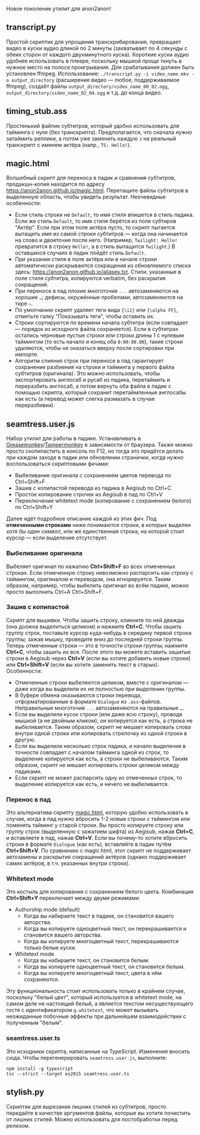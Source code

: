 Новое поколение утилит для anon2anon!

## transcript.py

Простой скриптик для упрощения транскрибирования, превращает видео в куски аудио длиной по 2 минуты (захватывает по 4 секунды с обеих сторон от каждого двухминутного куска). Короткие куски аудио удобнее использовать в плеере, поскольку мышкой проще ткнуть в нужное место на полосе проигрывания. Для срабатывания должен быть установлен ffmpeg. Использование: `./transcript.py -i video_name.mkv -o output_directory` (расширение видео — любое, поддерживаемое ffmpeg), создаёт файлы `output_directory/video_name_00_02.ogg`, `output_directory/video_name_02_04.ogg` и т.д. до конца видео.

## timing_stub.ass

Простенький файлик субтитров, который удобно использовать для тайминга с нуля (без транскрипта). Предполагается, что сначала нужно затаймить реплики, а потом уже заменить каждую `z` на реальный транскрипт с именем актёра (напр., `TS: Hello!`).

## magic.html

Волшебный скрипт для переноса в падик и сравнения субтитров, продакшн-копия находится по адресу https://anon2anon.github.io/magic.html. Перетащите файлы субтитров в выделенную область, чтобы увидеть результат. Неочевидные особенности:
- Если стиль строки не `Default`, то имя стиля впишется в стиль падика. Если же стиль `Default`, то имя стиля берётся из поля субтиров "Актёр". Если при этом поле актёра пусто, то скрипт пытается вытащить имя из самой строки субтитров — когда она начинается на слово и двоеточие после него. (Например, `Twilight: Hello!` превратится в строку `Hello!`, а в стиль вытащится `Twilight`.) В оставшихся случаях в падик пойдёт стиль `Default`.
- При указании стиля в поле актёра или в начале строки автоматически раскрываются сокращения из обновляемого списка здесь: https://anon2anon.github.io/aliases.txt. Стили, указанные в поле стиля субтитра, копируются verbatim, без раскрытия сокращений.
- При переносе в пад плохие многоточия `...` автозаменяются на хорошие `…`; дефисы, окружённые пробелами, автозаменяются на тире `—`.
- По умолчанию скрипт удаляет теги вида `{\i1}` или `{\alpha FF}`, отметьте галку "Показывать теги", чтобы оставить их.
- Строки сортируются по времени начала субтитра (если совпадает — порядок из исходного файла сохраняется). Если в субтитрах остались черновые пустые строки или строки длины 1 с нулевым таймингом (то есть начало и конец оба `0:00:00.00`), такие строки удаляются, чтобы не оказаться вверху после сортировки при импорте.
- Алгоритм слияния строк при переносе в пад гарантирует сохранение разбиения на строки и тайминга у первого файла субтитров (оригинала). Это можно использовать, чтобы экспортировать англосаб и русаб из падика, перетаймить и переразбить англосаб, а потом вернуть оба файла в падик с помощью скрипта, который сохранит перетаймленные англосабы как есть (а перевод может слегка размазать в случае переразбивки).

## seamtress.user.js

Набор утилит для работы в падике. Устанавливать в [Greasemonkey](https://addons.mozilla.org/en-US/firefox/addon/greasemonkey/)/[Tampermonkey](https://chrome.google.com/webstore/detail/tampermonkey/dhdgffkkebhmkfjojejmpbldmpobfkfo) в зависимости от браузера. Также можно просто скопипастить в консоль по F12, но тогда это придётся делать при каждом заходе в падик или обновлении странички, когда нужно воспользоваться скриптовыми фичами:
- Выбеливание оригинала с сохранением цветов перевода по Ctrl+Shift+F
- Зашив с копипастой перевода из падика в Aegisub по Ctrl+C
- Простое копирование строчек из Aegisub в пад по Ctrl+V
- Переключение whitetext mode (копирование с сохранением белого) по Ctrl+Shift+Y

Далее идёт подробное описание каждой из этих фич. Под **отмеченными строками** ниже понимаются строки, в которых выделен _хотя бы один символ_, или же единственная строка, на которой стоит курсор — если выделение отсутствует.

### Выбеливание оригинала

Выбеляет оригинал по нажатию **Ctrl+Shift+F** во всех отмеченных строках. Если отмеченную строку невозможно распарсить как строку с таймингом, оригиналом и переводом, она игнорируется. Таким образом, например, чтобы выбелить оригинал во всём падике, можно просто выполнить Ctrl+A Ctrl+Shift+F.

### Зашив с копипастой

Скрипт для вышивки. Чтобы зашить строку, кликните по ней дважды (она должна выделиться целиком) и нажмите **Ctrl+C**. Чтобы зашить группу строк, поставьте курсор куда-нибудь в середину первой строки группы; зажав мышку, проведите вниз до последней строки группы. Теперь отмеченные строки — это в точности строки группы; нажмите **Ctrl+C**, чтобы зашить их все. После этого вы можете вставить зашитые строки в Aegisub через **Ctrl+V** (если вы хотите добавить новые строки) или **Ctrl+Shift+V** (если вы хотите заменить текст в старых). Особенности:
- Отмеченные строки выбеляются целиком, вместе с оригиналом — даже когда вы выделили их не полностью при выделении группы.
- В буфере обмена оказываются строки перевода, отформатированные в формате `Dialogue` из `.ass`-файлов. Неправильные многоточия `...` автозаменяются на правильные `…`.
- Если вы выделили кусок строки (или даже всю строку), проводя мышкой (а не двойным кликом), он копируется как есть, а строка не выбеливается. Таким образом, скрипт не мешает копировать слова внутри одной строки или копировать стрелочку из одной строки в другую.
- Если вы выделили несколько строк падика, и начало выделения в точности совпадает с началом тайминга одной из строк, то выделение копируется как есть, а строки не выбеливаются. Таким образом, скрипт не мешает копировать строки целиком между падиками.
- Если скрипт не может распарсить одну из отмеченных строк, то выделение копируется как есть, и ничего не выбеливается.

### Перенос в пад

Это альтернатива скрипту [magic.html](#magichtml), которую удобно использовать в случае, когда в пад нужно вбросить 1-2 новые строки с таймингом или поменять тайминг у старой строки. Вы просто копируете строку или группу строк (выделенную с зажатием шифта) из Aegisub, нажав **Ctrl+C**, и вставляете в пад, нажав **Ctrl+V**. Если вы почему-то хотите вбросить строки в формате `Dialogue` (как есть), вставляйте в падик путём **Ctrl+Shift+V**. По сравнению с magic.html, этот скрипт не поддерживает автозамены и раскрытия сокращений актёров (однако поддерживает самих актёров, в т.ч. указанных внутри строки).

### Whitetext mode

Это костыль для копирования с сохранением белого цвета. Комбинация **Ctrl+Shift+Y** переключает между двумя режимами:
- Authorship mode (default)
  - Когда вы набираете текст в падике, он становится вашего авторства.
  - Когда вы копируете одноцветный текст, он перекрашивается и становится вашего авторства.
  - Когда вы копируете многоцветный текст, перекрашиваются только белые куски.
- Whitetext mode
  - Когда вы набираете текст, он становится белым.
  - Когда вы копируете одноцветный текст, он становится белым.
  - Когда вы копируете многоцветный текст, цвета в нём сохраняются.

Эту функциональность стоит использовать только в крайнем случае, поскольку "белый цвет", который используется в whitetext mode, на самом деле не настоящий белый, а является текстом несуществующего гостя с идентификатором `g.whitetext`, что может вызывать неожиданные побочные эффекты при дальнейшем взаимодействии с полученным "белым".

### seamtress.user.ts

Это исходники скрипта, написанные на TypeScript. Изменения вносить сюда. Чтобы перегенерировать `seamtress.user.js`, выполните:
```
npm install -g typescript
tsc --strict --target es2015 seamtress.user.ts
```

## stylish.py

Скриптик для вырезания лишних стилей из субтитров, просто передайте в качестве аргументов файлы, которые вы хотите почистить от лишних стилей. Можно использовать для постобработки перед релизом.
